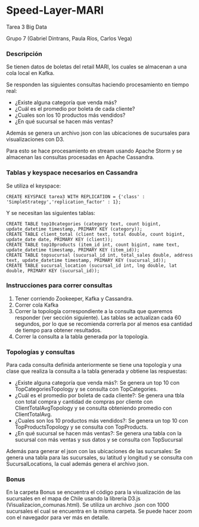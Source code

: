 # Speed-Layer-MARI
Tarea 3 Big Data

Grupo 7 (Gabriel Dintrans, Paula Ríos, Carlos Vega)

### Descripción
Se tienen datos de boletas del retail MARI, los cuales se almacenan a una cola local en Kafka.

Se responden las siguientes consultas haciendo procesamiento en tiempo real:
- ¿Existe alguna categoría que venda más?
- ¿Cuál es el promedio por boleta de cada cliente?
- ¿Cuales son los 10 productos más vendidos?
- ¿En qué sucursal se hacen más ventas?

Además se genera un archivo json con las ubicaciones de sucursales para visualizaciones con D3.

Para esto se hace procesamiento en stream usando Apache Storm y se almacenan las consultas procesadas en Apache Cassandra.

### Tablas y keyspace necesarios en Cassandra

Se utiliza el keyspace:
```
CREATE KEYSPACE tarea3 WITH REPLICATION = {'class' : 'SimpleStrategy','replication_factor' : 1};
```

Y se necesitan las siguientes tablas:
```
CREATE TABLE top10categories (category text, count bigint, update_datetime timestamp, PRIMARY KEY (category));
CREATE TABLE client_total (client text, total double, count bigint, update_date date, PRIMARY KEY (client));
CREATE TABLE top10products (item_id int, count bigint, name text, update_datetime timestamp, PRIMARY KEY (item_id));
CREATE TABLE topsucursal (sucursal_id int, total_sales double, address text, update_datetime timestamp, PRIMARY KEY (sucursal_id));
CREATE TABLE sucursal_location (sucursal_id int, lng double, lat double, PRIMARY KEY (sucursal_id));
```

### Instrucciones para correr consultas

1. Tener corriendo Zookeeper, Kafka y Cassandra.
2. Correr cola Kafka
3. Correr la topología correspondiente a la consulta que queremos responder (ver sección siguiente). Las tablas se actualizan cada 60 segundos, por lo que se recomienda correrla por al menos esa cantidad de tiempo para obtener resultados.
4. Correr la consulta a la tabla generada por la topología.

### Topologías y consultas

Para cada consulta definida anteriormente se tiene una topología y una clase que realiza la consulta a la tabla generada y obtiene las respuestas:

- ¿Existe alguna categoría que venda más?: Se genera un top 10 con TopCategoriesTopology y se consulta con TopCategories.
- ¿Cuál es el promedio por boleta de cada cliente?: Se genera una tbla con total compra y cantidad de compras por cliente con ClientTotalAvgTopology y se consulta obteniendo promedio con ClientTotalAvg.
- ¿Cuales son los 10 productos más vendidos?: Se genera un top 10 con TopProductsTopology y se consulta con TopProducts.
- ¿En qué sucursal se hacen más ventas?: Se genera una tabla con la sucursal con más ventas y sus datos y se consulta con TopSucursal

Además para generar el json con las ubicaciones de las sucursales: Se genera una tabla para las sucursales, su latitud y longitud y se consulta con SucursalLocations, la cual además genera el archivo json.

### Bonus

En la carpeta Bonus se encuentra el código para la visualización de las sucursales en el mapa de Chile usando la librería D3.js (Visualizacion_comunas.html). Se utiliza un archivo .json con 1000 sucursales el cual se encuentra en la misma carpeta. Se puede hacer zoom con el navegador para ver más en detalle.
